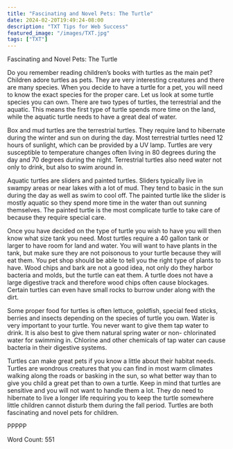 ```yaml
---
title: "Fascinating and Novel Pets: The Turtle"
date: 2024-02-20T19:49:24-08:00
description: "TXT Tips for Web Success"
featured_image: "/images/TXT.jpg"
tags: ["TXT"]
---
```


Fascinating and Novel Pets: The Turtle

Do you remember reading children’s books with turtles as the main pet? Children adore turtles as pets. They are very interesting creatures and there are many species. When you decide to have a turtle for a pet, you will need to know the exact species for the proper care.  Let us look at some turtle species you can own. There are two types of turtles, the terrestrial and the aquatic. This means the first type of turtle spends more time on the land, while the aquatic turtle needs to have a great deal of water.

Box and mud turtles are the terrestrial turtles. They require land to hibernate during the winter and sun on during the day. Most terrestrial turtles need 12 hours of sunlight, which can be provided by a UV lamp. Turtles are very susceptible to temperature changes often living in 80 degrees during the day and 70 degrees during the night. Terrestrial turtles also need water not only to drink, but also to swim around in.

Aquatic turtles are sliders and painted turtles. Sliders typically live in swampy areas or near lakes with a lot of mud. They tend to basic in the sun during the day as well as swim to cool off. The painted turtle like the slider is mostly aquatic so they spend more time in the water than out sunning themselves. The painted turtle is the most complicate turtle to take care of because they require special care.

Once you have decided on the type of turtle you wish to have you will then know what size tank you need. Most turtles require a 40 gallon tank or larger to have room for land and water. You will want to have plants in the tank, but make sure they are not poisonous to your turtle because they will eat them. You pet shop should be able to tell you the right type of plants to have. Wood chips and bark are not a good idea, not only do they harbor bacteria and molds, but the turtle can eat them. A turtle does not have a large digestive track and therefore wood chips often cause blockages. Certain turtles can even have small rocks to burrow under along with the dirt.

Some proper food for turtles is often lettuce, goldfish, special feed sticks, berries and insects depending on the species of turtle you own. Water is very important to your turtle.  You never want to give them tap water to drink. It is also best to give them natural spring water or non- chlorinated water for swimming in. Chlorine and other chemicals of tap water can cause bacteria in their digestive systems.

Turtles can make great pets if you know a little about their habitat needs. Turtles are wondrous creatures that you can find in most warm climates walking along the roads or basking in the sun, so what better way than to give you child a great pet than to own a turtle. Keep in mind that turtles are sensitive and you will not want to handle them a lot.  They do need to hibernate to live a longer life requiring you to keep the turtle somewhere little children cannot disturb them during the fall period. Turtles are both fascinating and novel pets for children.

PPPPP

Word Count: 551

